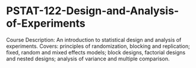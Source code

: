 # PSTAT-122-Design-and-Analysis-of-Experiments
Course Description: An introduction to statistical design and analysis of experiments. Covers: principles of randomization, blocking and replication; fixed, random and mixed effects models; block designs, factorial designs and nested designs; analysis of variance and multiple comparison.
